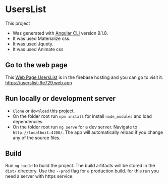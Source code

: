 # UsersList

This project 
- Was generated with [Angular CLI](https://github.com/angular/angular-cli) version 9.1.8.
- It was used Materialize css.
- It was used Jquety.
- It was used Animate css

## Go to the web page
This [Web Page UsersList](https://userslist-9e729.web.app) is in the firebase hosting and you can go to visit it.
https://userslist-9e729.web.app


## Run locally or development server
- `Clone` or `download` this project.
- On the folder root run `npm install` for install `node_modules` and load dependencies.
- On the folder root run `ng serve` for a dev server. Navigate to `http://localhost:4200/`. The app will automatically reload if you change any of the source files.

## Build

Run `ng build` to build the project. The build artifacts will be stored in the `dist/` directory. Use the `--prod` flag for a production build.
for this run you need a server with https service.
